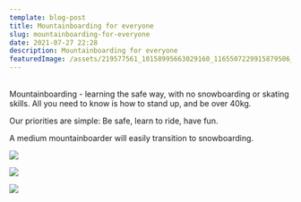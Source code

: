 ```yaml
---
template: blog-post
title: Mountainboarding for everyone
slug: mountainboarding-for-everyone
date: 2021-07-27 22:28
description: Mountainboarding for everyone
featuredImage: /assets/219577561_10158995663029160_1165507229915879506_n.jpg
---
```

\
Mountainboarding - learning the safe way, with no snowboarding or skating skills. All you need to know is how to stand up, and be over 40kg.

Our priorities are simple: Be safe, learn to ride, have fun.

A medium mountainboarder will easily transition to snowboarding.

![](/assets/221854396_10158995663034160_3099319074940820363_n.jpg)

![](/assets/220218925_10158995663079160_3039362645577132968_n.jpg)

![](/assets/221272558_10158995663054160_1943163324429803589_n.jpg)